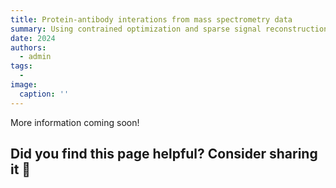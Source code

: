 ```yaml
---
title: Protein-antibody interations from mass spectrometry data
summary: Using contrained optimization and sparse signal reconstruction to determine protein-antibody interactions
date: 2024
authors:
  - admin
tags:
  - 
image:
  caption: ''
---
```


More information coming soon! 

## Did you find this page helpful? Consider sharing it 🙌
